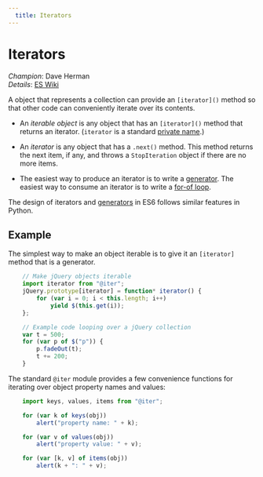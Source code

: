 ```yaml
---
  title: Iterators
---
```


# Iterators

*Champion*: Dave Herman<br/>
*Details*: [ES Wiki](http://wiki.ecmascript.org/doku.php?id=harmony:iterators)

A object that represents a collection can provide an `[iterator]()` method so that other code can conveniently iterate over its contents.

* An *iterable object* is any object that has an `[iterator]()` method that returns an iterator.  (`iterator` is a standard [private name](../private-names).)

* An *iterator* is any object that has a `.next()` method. This method returns the next item, if any, and throws a `StopIteration` object if there are no more items.

* The easiest way to produce an iterator is to write a [generator](../generators). The easiest way to consume an iterator is to write a [for-of loop](../for-of).

The design of iterators and [generators](../generators) in ES6 follows similar features in Python.


## Example

The simplest way to make an object iterable is to give it an `[iterator]` method that is a generator.

```javascript
    // Make jQuery objects iterable
    import iterator from "@iter";
    jQuery.prototype[iterator] = function* iterator() {
        for (var i = 0; i < this.length; i++)
            yield $(this.get(i));
    };

    // Example code looping over a jQuery collection
    var t = 500;
    for (var p of $("p")) {
        p.fadeOut(t);
        t += 200;
    }
```

The standard `@iter` module provides a few convenience functions for iterating over object property names and values:

```javascript
    import keys, values, items from "@iter";

    for (var k of keys(obj))
        alert("property name: " + k);

    for (var v of values(obj))
        alert("property value: " + v);

    for (var [k, v] of items(obj))
        alert(k + ": " + v);
```
